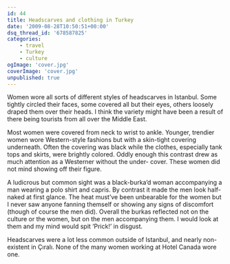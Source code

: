 ```yaml
---
id: 44
title: Headscarves and clothing in Turkey
date: '2009-08-28T10:50:51+00:00'
dsq_thread_id: '678587825'
categories:
    - travel
    - Turkey
    - culture
ogImage: 'cover.jpg'
coverImage: 'cover.jpg'
unpublished: true
---
```


Women wore all sorts of different styles of headscarves in Istanbul. Some tightly circled their faces, some covered all but their eyes, others loosely draped them over their heads. I think the variety might have been a result of there being tourists from all over the Middle East.

Most women were covered from neck to wrist to ankle. Younger, trendier women wore Western-style fashions but with a skin-tight covering underneath. Often the covering was black while the clothes, especially tank tops and skirts, were brightly colored. Oddly enough this contrast drew as much attention as a Westerner without the under- cover. These women did not mind showing off their figure.

A ludicrous but common sight was a black-burka’d woman accompanying a man wearing a polo shirt and capris. By contrast it made the men look half-naked at first glance. The heat must’ve been unbearable for the women but I never saw anyone fanning themself or showing any signs of discomfort (though of course the men did). Overall the burkas reflected not on the culture or the women, but on the men accompanying them. I would look at them and my mind would spit ‘Prick!’ in disgust.

Headscarves were a lot less common outside of Istanbul, and nearly non- existent in Çıralı. None of the many women working at Hotel Canada wore one.
